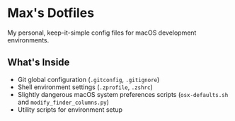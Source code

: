 # Max's Dotfiles

My personal, keep-it-simple config files for macOS development environments.

## What's Inside

- Git global configuration (`.gitconfig`, `.gitignore`)
- Shell environment settings (`.zprofile`, `.zshrc`)
- Slightly dangerous macOS system preferences scripts (`osx-defaults.sh` and `modify_finder_columns.py`)
- Utility scripts for environment setup